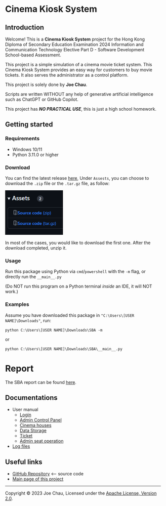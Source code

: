 # Cinema Kiosk System


## Introduction
Welcome! This is a **Cinema Kiosk System** project for 
the Hong Kong Diploma of Secondary Education Examination 2024 
Information and Communication Technology Elective Part D - Software Development 
School-based Assessment.

This project is a simple simulation of a cinema movie ticket system.
This Cinema Kiosk System provides an easy way for customers 
to buy movie tickets. 
It also serves the administrator as a control platform.

This project is solely done by **Joe Chau**.

Scripts are written WITHOUT any help of 
generative artificial intelligence such as ChatGPT or GitHub Copilot.

This project has ***NO PRACTICAL USE***, this is just a high school homework.


## Getting started

### Requirements
- Windows 10/11
- Python 3.11.0 or higher

### Download
You can find the latest release [here](https://github.com/Joeccp/SBA/releases/latest), 
Under `Assests`, you can choose to download the `.zip` file or the `.tar.gz` file, as follow:

![Screenshot of the release page](images/docs/latest_release_assets.png)

In most of the cases, you would like to download the first one. 
After the download completed, unzip it.


### Usage
Run this package using Python via `cmd`/`powershell` with the `-m` flag, or directly run the `__main__.py`

(Do NOT run this program on a Python terminal *inside* an IDE, it will NOT work.)

### Examples
Assume you have downloaded this package in `"C:\Users\[USER NAME]\Downloads"`, run:

```shell
python C:\Users\[USER NAME]\Downloads\SBA -m
```

or

```shell
python C:\Users\[USER NAME]\Downloads\SBA\__main__.py
```



# Report
The SBA report can be found [here](REPORT.md).


## Documentations
- User manual
    - [Login](docs/login.md)
    - [Admin Control Panel](docs/controlPanel.md)
    - [Cinema houses](docs/house.md)
    - [Data Storage](docs/dataStorage.md)
    - [Ticket](docs/ticket.md)
    - [Admin seat operation](docs/adminSeatOperation.md)
- [Log files](docs/logs.md)


## Useful links
- [GitHub Repository](https://github.com/Joeccp/SBA) <-- source code
- [Main page of this project](https://joeccp.github.io/SBA/)

---

Copyright © 2023 Joe Chau, Licensed under the 
<a href="https://www.apache.org/licenses/LICENSE-2.0" target="_blank">Apache License, Version 2.0</a>.